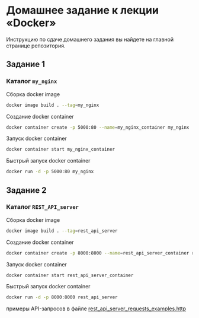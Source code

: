 # Домашнее задание к лекции «Docker»

Инструкцию по сдаче домашнего задания вы найдете на главной странице репозитория. 

## Задание 1

### Каталог `my_nginx`

Сборка docker image
```bash
docker image build . --tag=my_nginx
```
Создание docker container
```bash
docker container create -p 5000:80 --name=my_nginx_container my_nginx
```

Запуск docker container
```bash
docker container start my_nginx_container
```

Быстрый запуск docker container
```bash
docker run -d -p 5000:80 my_nginx
```

## Задание 2

### Каталог `REST_API_server`

Сборка docker image
```bash
docker image build . --tag=rest_api_server
```
Создание docker container
```bash
docker container create -p 8000:8000 --name=rest_api_server_container rest_api_server
```

Запуск docker container
```bash
docker container start rest_api_server_container
```

Быстрый запуск docker container
```bash
docker run -d -p 8000:8000 rest_api_server
```

примеры API-запросов в файле
[rest_api_server_requests_examples.http](rest_api_server_requests_examples.http)